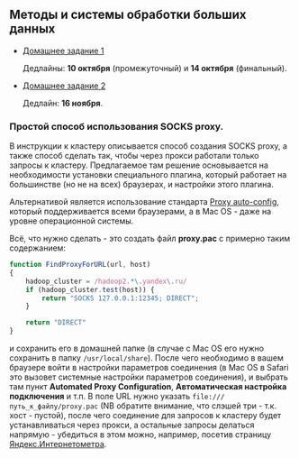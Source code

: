## Методы и системы обработки больших данных

  * [Домашнее задание 1](hw1/README.md)

    Дедлайны: **10 октября** (промежуточный) и **14 октября** (финальный).

  * [Домашнее задание 2](hw2/README.md)

    Дедлайн: **16 ноября**.

### Простой способ использования SOCKS proxy.

В инструкции к кластеру описывается способ создания SOCKS proxy, а также способ сделать так, чтобы через прокси работали только запросы к кластеру. Предлагаемое там решение основывается на необходимости установки специального плагина, который работает на большинстве (но не на всех) браузерах, и настройки этого плагина.

Альтернативой является использование стандарта [Proxy auto-config](https://en.wikipedia.org/wiki/Proxy_auto-config), который поддерживается всеми браузерами, а в Mac OS - даже на уровне операционной системы.

Всё, что нужно сделать - это создать файл **proxy.pac** с примерно таким содержанием:

```js
function FindProxyForURL(url, host)
{
	hadoop_cluster = /hadoop2.*\.yandex\.ru/
	if (hadoop_cluster.test(host)) {
		return "SOCKS 127.0.0.1:12345; DIRECT";
	}

	return "DIRECT"
}
```

и сохранить его в домашней папке (в случае с Mac OS его нужно сохранить в папку `/usr/local/share`). После чего необходимо в вашем браузере войти в настройки параметров соединения (в Mac OS в Safari это вызовет системные настройки параметров соединения), и выбрать там пункт **Automated Proxy Configuration**, **Автоматическая настройка подключения** и т.п. В поле URL нужно указать `file:///путь_к_файлу/proxy.pac` (NB обратите внимание, что слэшей три - т.к. хост - пустой), после чего соединение для запросов к кластеру будет устанавливаться через прокси, а остальные запросы делаться напрямую - убедиться в этом можно, например, посетив страницу [Яндекс.Интернетометра](http://yandex.ru/internet).
